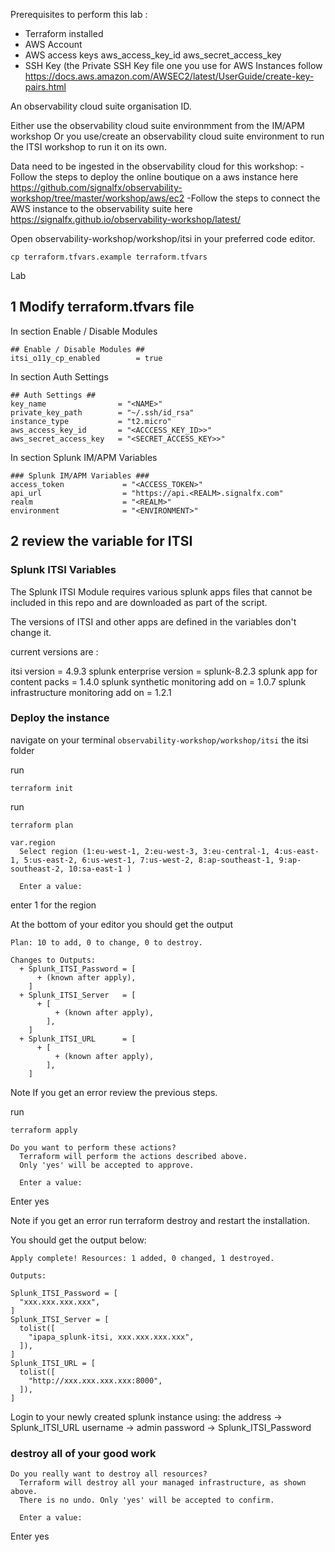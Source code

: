 Prerequisites to perform this lab :

- Terraform installed 
- AWS Account  
- AWS access keys aws_access_key_id aws_secret_access_key
- SSH Key (the Private SSH Key file one you use for AWS Instances follow https://docs.aws.amazon.com/AWSEC2/latest/UserGuide/create-key-pairs.html

An observability cloud suite organisation ID.

Either use the observability cloud suite environmment from the IM/APM workshop
Or you use/create an observability cloud suite environment to run the ITSI workshop to run it on its own.

Data need to be ingested in the observability cloud for this workshop:
-Follow the steps to deploy the online boutique on a aws instance here 
https://github.com/signalfx/observability-workshop/tree/master/workshop/aws/ec2
-Follow the steps to connect the AWS instance to the observability suite here https://signalfx.github.io/observability-workshop/latest/

Open observability-workshop/workshop/itsi in your preferred code editor.

```
cp terraform.tfvars.example terraform.tfvars
```

Lab 
## 1 Modify terraform.tfvars file ##
In section Enable / Disable Modules  
```
## Enable / Disable Modules ##
itsi_o11y_cp_enabled        = true
```
In section Auth Settings
```
## Auth Settings ##
key_name                = "<NAME>"
private_key_path        = "~/.ssh/id_rsa"
instance_type           = "t2.micro"
aws_access_key_id       = "<ACCCESS_KEY_ID>>"
aws_secret_access_key   = "<SECRET_ACCESS_KEY>>"
```
In section Splunk IM/APM Variables
```
### Splunk IM/APM Variables ###
access_token             = "<ACCESS_TOKEN>"
api_url                  = "https://api.<REALM>.signalfx.com"
realm                    = "<REALM>"
environment              = "<ENVIRONMENT>"
```

## 2 review the variable for ITSI ##


### Splunk ITSI Variables

The Splunk ITSI Module requires various splunk apps files that cannot be included in this repo and are downloaded as part of the script. 

The versions of ITSI and other apps are defined in the variables don't change it.

current versions are :

itsi version = 4.9.3
splunk enterprise version = splunk-8.2.3
splunk app for content packs = 1.4.0 
splunk synthetic monitoring add on  = 1.0.7
splunk infrastructure monitoring add on   = 1.2.1


### Deploy the instance

navigate on your terminal ```observability-workshop/workshop/itsi``` the itsi folder

run

```terraform init```

run

```terraform plan``` 

```
var.region
  Select region (1:eu-west-1, 2:eu-west-3, 3:eu-central-1, 4:us-east-1, 5:us-east-2, 6:us-west-1, 7:us-west-2, 8:ap-southeast-1, 9:ap-southeast-2, 10:sa-east-1 )

  Enter a value:
```

enter 1 for the region

At the bottom of your editor you should get the output
```
Plan: 10 to add, 0 to change, 0 to destroy.

Changes to Outputs:
  + Splunk_ITSI_Password = [
      + (known after apply),
    ]
  + Splunk_ITSI_Server   = [
      + [
          + (known after apply),
        ],
    ]
  + Splunk_ITSI_URL      = [
      + [
          + (known after apply),
        ],
    ]
```

Note If you get an error review the previous steps.

run

```terraform apply```

```
Do you want to perform these actions?
  Terraform will perform the actions described above.
  Only 'yes' will be accepted to approve.

  Enter a value:
```
Enter yes

Note if you get an error run terraform destroy and restart the installation.

You should get the output below:
```
Apply complete! Resources: 1 added, 0 changed, 1 destroyed.

Outputs:

Splunk_ITSI_Password = [
  "xxx.xxx.xxx.xxx",
]
Splunk_ITSI_Server = [
  tolist([
    "ipapa_splunk-itsi, xxx.xxx.xxx.xxx",
  ]),
]
Splunk_ITSI_URL = [
  tolist([
    "http://xxx.xxx.xxx.xxx:8000",
  ]),
]
```

Login to your newly created splunk instance using:
the address -> Splunk_ITSI_URL 
username -> admin
password -> Splunk_ITSI_Password

### destroy all of your good work 

```
Do you really want to destroy all resources?
  Terraform will destroy all your managed infrastructure, as shown above.
  There is no undo. Only 'yes' will be accepted to confirm.

  Enter a value:
```

Enter yes





